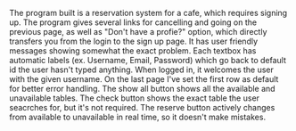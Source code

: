 The program built is a reservation system for a cafe, which requires signing up.
The program gives several links for cancelling and going on the previous page, as well as "Don't have a profie?" option, which directly transfers you from the login to the sign up page.
It has user friendly messages showing somewhat the exact problem.
Each textbox has automatic labels (ex. Username, Email, Password) which go back to default id the user hasn't typed anything.
When logged in, it welcomes the user with the given username.
On the last page I've set the first row as default for better error handling.
The show all button shows all the available and unavailable tables.
The check button shows the exact table the user seacrches for, but it's not required.
The reserve button actively changes from available to unavailable in real time, so it doesn't make mistakes.
